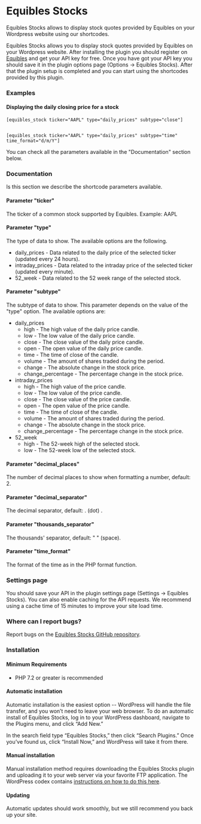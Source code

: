 # Equibles Stocks

Equibles Stocks allows to display stock quotes provided by Equibles on your Wordpress website using our shortcodes.

Equibles Stocks allows you to display stock quotes provided by Equibles on your Wordpress website.
After installing the plugin you should register on [Equibles](https://www.equibles.com/) and get your API key for free.
Once you have got your API key you should save it in the plugin options page (Options -> Equibles Stocks).
After that the plugin setup is completed and you can start using the shortcodes provided by this plugin.

### Examples

#### Displaying the daily closing price for a stock
    [equibles_stock ticker="AAPL" type="daily_prices" subtype="close"]


    [equibles_stock ticker="AAPL" type="daily_prices" subtype="time" time_format="d/m/Y"]

You can check all the parameters available in the "Documentation" section below.

### Documentation
Is this section we describe the shortcode parameters available.

#### Parameter "ticker"
The ticker of a common stock supported by Equibles. Example: AAPL

#### Parameter "type"
The type of data to show. The available options are the following.

- daily_prices - Data related to the daily price of the selected ticker (updated every 24 hours).
- intraday_prices - Data related to the intraday price of the selected ticker (updated every minute).
- 52_week - Data related to the 52 week range of the selected stock.

#### Parameter "subtype"
The subtype of data to show. This parameter depends on the value of the "type" option.
The available options are:

- daily_prices
  - high - The high value of the daily price candle.
  - low - The low value of the daily price candle.
  - close - The close value of the daily price candle.
  - open - The open value of the daily price candle.
  - time - The time of close of the candle.
  - volume - The amount of shares traded during the period.
  - change - The absolute change in the stock price.
  - change_percentage - The percentage change in the stock price.
- intraday_prices
  - high - The high value of the price candle.
  - low - The low value of the price candle.
  - close - The close value of the price candle.
  - open - The open value of the price candle.
  - time - The time of close of the candle.
  - volume - The amount of shares traded during the period.
  - change - The absolute change in the stock price.
  - change_percentage - The percentage change in the stock price.
- 52_week
  - high - The 52-week high of the selected stock.
  - low - The 52-week low of the selected stock.

#### Parameter "decimal_places"
The number of decimal places to show when formatting a number, default: 2.

#### Parameter "decimal_separator"
The decimal separator, default: . (dot) .

#### Parameter "thousands_separator"
The thousands' separator, default: " " (space).

#### Parameter "time_format"
The format of the time as in the PHP format function.

### Settings page
You should save your API in the plugin settings page (Settings -> Equibles Stocks).
You can also enable caching for the API requests. We recommend using a cache time of 15 minutes to improve your site load time.


### Where can I report bugs?

Report bugs on the [Equibles Stocks GitHub repository](https://github.com/equibles/stocks-wordpress/issues?utm_medium=referral&utm_source=wordpress.org&utm_campaign=wp_org_repo_listing). 


### Installation

#### Minimum Requirements

* PHP 7.2 or greater is recommended


#### Automatic installation
Automatic installation is the easiest option -- WordPress will handle the file transfer, and you won’t need to leave your web browser. To do an automatic install of Equibles Stocks, log in to your WordPress dashboard, navigate to the Plugins menu, and click “Add New.”
 
In the search field type “Equibles Stocks,” then click “Search Plugins.” Once you’ve found us, click “Install Now,” and WordPress will take it from there.

#### Manual installation
Manual installation method requires downloading the Equibles Stocks plugin and uploading it to your web server via your favorite FTP application. The WordPress codex contains [instructions on how to do this here](https://wordpress.org/support/article/managing-plugins/#manual-plugin-installation).

#### Updating
Automatic updates should work smoothly, but we still recommend you back up your site.
